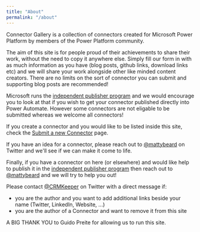 ```yaml
---
title: "About"
permalink: "/about"
---
```

Connector Gallery is a collection of connectors created for Microsoft Power Platform by members of the Power Platform community.

The aim of this site is for people proud of their achievements to share their work, without the need to copy it anywhere else. Simply fill our form in with as much information as you have (blog posts, github links, download links etc) and we will share your work alongside other like minded content creators. There are no limits on the sort of connector you can submit and supporting blog posts are recommended!
  
Microsoft runs the <a target="_blank" href = "https://flow.microsoft.com/en-us/blog/new-connectors-through-the-independent-publisher-connector-program/"> independent publisher program</a> and we would encourage you to look at that if you wish to get your connector published directly into Power Automate. However some connectors are not eligable to be submitted whereas we welcome all connectors!  

If you create a connector and you would like to be listed inside this site, check the <a target="_blank" href="/submit">Submit a new Connector</a> page.

If you have an idea for a connector, please reach out to <a target="_blank" href="https://www.twitter.com/mattybeard">@mattybeard</a> on Twitter and we'll see if we can make it come to life.

Finally, if you have a connector on here (or elsewhere) and would like help to publish it in the <a target="_blank" href = "https://flow.microsoft.com/en-us/blog/new-connectors-through-the-independent-publisher-connector-program/"> independent publisher program</a> then reach out to <a target="_blank" href="https://www.twitter.com/mattybeard">@mattybeard</a> and we will try to help you out!

Please contact <a target="_blank" href="https://www.twitter.com/crmkeeper">@CRMKeeper</a> on Twitter with a direct message if:

- you are the author and you want to add additional links beside your name (Twitter, LinkedIn, Website, ...)
- you are the author of a Connector and want to remove it from this site

A BIG THANK YOU to Guido Preite for allowing us to run this site.
